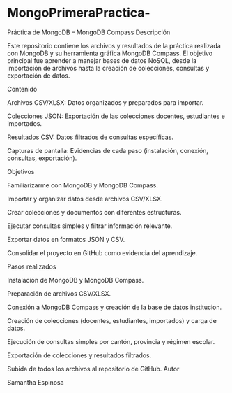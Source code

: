 # MongoPrimeraPractica-
Práctica de MongoDB – MongoDB Compass
Descripción

Este repositorio contiene los archivos y resultados de la práctica realizada con MongoDB y su herramienta gráfica MongoDB Compass. El objetivo principal fue aprender a manejar bases de datos NoSQL, desde la importación de archivos hasta la creación de colecciones, consultas y exportación de datos.

Contenido

Archivos CSV/XLSX: Datos organizados y preparados para importar.

Colecciones JSON: Exportación de las colecciones docentes, estudiantes e importados.

Resultados CSV: Datos filtrados de consultas específicas.

Capturas de pantalla: Evidencias de cada paso (instalación, conexión, consultas, exportación).

Objetivos

Familiarizarme con MongoDB y MongoDB Compass.

Importar y organizar datos desde archivos CSV/XLSX.

Crear colecciones y documentos con diferentes estructuras.

Ejecutar consultas simples y filtrar información relevante.

Exportar datos en formatos JSON y CSV.

Consolidar el proyecto en GitHub como evidencia del aprendizaje.

Pasos realizados

Instalación de MongoDB y MongoDB Compass.

Preparación de archivos CSV/XLSX.

Conexión a MongoDB Compass y creación de la base de datos institucion.

Creación de colecciones (docentes, estudiantes, importados) y carga de datos.

Ejecución de consultas simples por cantón, provincia y régimen escolar.

Exportación de colecciones y resultados filtrados.

Subida de todos los archivos al repositorio de GitHub.
 Autor

Samantha Espinosa
